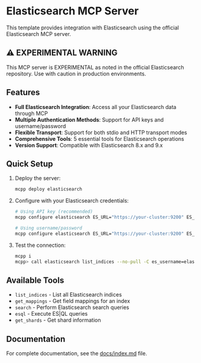 # Elasticsearch MCP Server

This template provides integration with Elasticsearch using the official Elasticsearch MCP server.

## ⚠️ EXPERIMENTAL WARNING

This MCP server is EXPERIMENTAL as noted in the official Elasticsearch repository. Use with caution in production environments.

## Features

- **Full Elasticsearch Integration**: Access all your Elasticsearch data through MCP
- **Multiple Authentication Methods**: Support for API keys and username/password
- **Flexible Transport**: Support for both stdio and HTTP transport modes
- **Comprehensive Tools**: 5 essential tools for Elasticsearch operations
- **Version Support**: Compatible with Elasticsearch 8.x and 9.x

## Quick Setup

1. Deploy the server:
   ```bash
   mcpp deploy elasticsearch
   ```

2. Configure with your Elasticsearch credentials:
   ```bash
   # Using API key (recommended)
   mcpp configure elasticsearch ES_URL="https://your-cluster:9200" ES_API_KEY="your_key"

   # Using username/password
   mcpp configure elasticsearch ES_URL="https://your-cluster:9200" ES_USERNAME="elastic" ES_PASSWORD="your_password"
   ```

3. Test the connection:
   ```bash
   mcpp i
   mcpp> call elasticsearch list_indices --no-pull -C es_username=elastic -C es_password="jezTfCghVFjmYh2Y3N4k" -C es_url="http://host.docker.internal:9300" -C es_ssl_skip_verify=true '{"index_pattern":"*"}'
   ```

## Available Tools

- `list_indices` - List all Elasticsearch indices
- `get_mappings` - Get field mappings for an index
- `search` - Perform Elasticsearch search queries
- `esql` - Execute ES|QL queries
- `get_shards` - Get shard information

## Documentation

For complete documentation, see the [docs/index.md](docs/index.md) file.
